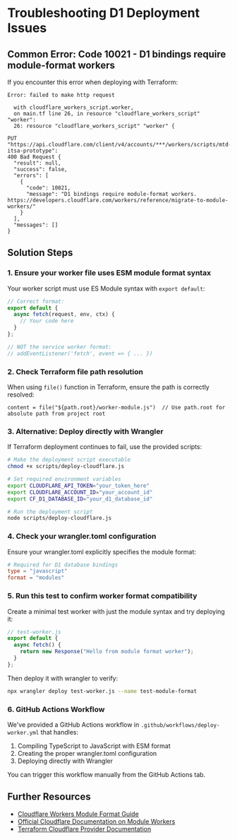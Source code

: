 # Troubleshooting D1 Deployment Issues

## Common Error: Code 10021 - D1 bindings require module-format workers

If you encounter this error when deploying with Terraform:

```
Error: failed to make http request

  with cloudflare_workers_script.worker,
  on main.tf line 26, in resource "cloudflare_workers_script" "worker":
  26: resource "cloudflare_workers_script" "worker" {

PUT "https://api.cloudflare.com/client/v4/accounts/***/workers/scripts/mtd-itsa-prototype":
400 Bad Request {
  "result": null,
  "success": false,
  "errors": [
    {
      "code": 10021,
      "message": "D1 bindings require module-format workers. https://developers.cloudflare.com/workers/reference/migrate-to-module-workers/"
    }
  ],
  "messages": []
}
```

## Solution Steps

### 1. Ensure your worker file uses ESM module format syntax

Your worker script must use ES Module syntax with `export default`:

```javascript
// Correct format:
export default {
  async fetch(request, env, ctx) {
    // Your code here
  }
};

// NOT the service worker format:
// addEventListener('fetch', event => { ... })
```

### 2. Check Terraform file path resolution

When using `file()` function in Terraform, ensure the path is correctly resolved:

```hcl
content = file("${path.root}/worker-module.js")  // Use path.root for absolute path from project root
```

### 3. Alternative: Deploy directly with Wrangler

If Terraform deployment continues to fail, use the provided scripts:

```bash
# Make the deployment script executable
chmod +x scripts/deploy-cloudflare.js

# Set required environment variables
export CLOUDFLARE_API_TOKEN="your_token_here"
export CLOUDFLARE_ACCOUNT_ID="your_account_id"
export CF_D1_DATABASE_ID="your_d1_database_id"

# Run the deployment script
node scripts/deploy-cloudflare.js
```

### 4. Check your wrangler.toml configuration

Ensure your wrangler.toml explicitly specifies the module format:

```toml
# Required for D1 database bindings
type = "javascript"
format = "modules"
```

### 5. Run this test to confirm worker format compatibility

Create a minimal test worker with just the module syntax and try deploying it:

```javascript
// test-worker.js
export default {
  async fetch() {
    return new Response("Hello from module format worker");
  }
};
```

Then deploy it with wrangler to verify:

```bash
npx wrangler deploy test-worker.js --name test-module-format
```

### 6. GitHub Actions Workflow

We've provided a GitHub Actions workflow in `.github/workflows/deploy-worker.yml` that handles:

1. Compiling TypeScript to JavaScript with ESM format
2. Creating the proper wrangler.toml configuration
3. Deploying directly with Wrangler

You can trigger this workflow manually from the GitHub Actions tab.

## Further Resources

- [Cloudflare Workers Module Format Guide](./CLOUDFLARE_MODULE_FORMAT.md)
- [Official Cloudflare Documentation on Module Workers](https://developers.cloudflare.com/workers/reference/migrate-to-module-workers/)
- [Terraform Cloudflare Provider Documentation](https://registry.terraform.io/providers/cloudflare/cloudflare/latest/docs/resources/workers_script)